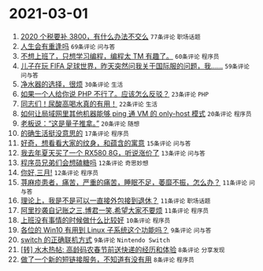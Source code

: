 # 2021-03-01

1. [2020 个税要补 3800，有什么办法不交么](https://www.v2ex.com/t/757130) `77条评论` `职场话题`
1. [人生会有重逢吗](https://www.v2ex.com/t/757138) `69条评论` `问与答`
1. [不想上班了，只想学习编程，编程太 TM 有趣了。](https://www.v2ex.com/t/757097) `60条评论` `程序员`
1. [儿子在玩 FIFA 足球世界，昨天突然问我关于国际服的问题，我……](https://www.v2ex.com/t/757095) `59条评论` `问与答`
1. [净水器的选择，很烦](https://www.v2ex.com/t/757161) `30条评论` `生活`
1. [如果一个人给你说 PHP 不行了。应该怎么反驳？](https://www.v2ex.com/t/757205) `23条评论` `PHP`
1. [同志们！尿酸高喝水真的有用！](https://www.v2ex.com/t/757142) `22条评论` `生活`
1. [如何让局域网里其他机器能够 ping 通 VM 的 only-host 模式](https://www.v2ex.com/t/757111) `20条评论` `程序员`
1. [老板说：“这是量子推拿。”](https://www.v2ex.com/t/757093) `20条评论` `随想`
1. [的确生活挺没意思的](https://www.v2ex.com/t/757100) `17条评论` `程序员`
1. [好奇，想看看大家的纹身，和蕴含的寓意](https://www.v2ex.com/t/757137) `15条评论` `问与答`
1. [我去年夏天买了一个 RX580 8G，听说涨价了](https://www.v2ex.com/t/757105) `13条评论` `问与答`
1. [程序员兄弟们会想磕糖吗](https://www.v2ex.com/t/757190) `12条评论` `奇思妙想`
1. [你好,三月!](https://www.v2ex.com/t/757141) `12条评论` `程序员`
1. [荨麻疹患者，痛苦，严重的痛苦，睡眠不足，萎靡不振，怎么办？](https://www.v2ex.com/t/757147) `11条评论` `问与答`
1. [理论上，我是不是可以一直接外包接到退休？](https://www.v2ex.com/t/757140) `11条评论` `职场话题`
1. [阿里抄袭自记账之三,博君一笑,希望大家不要烦](https://www.v2ex.com/t/757106) `11条评论` `程序员`
1. [上班没有事情的时候做什么比较好](https://www.v2ex.com/t/757162) `10条评论` `程序员`
1. [各位的 Win10 有用到 Linux 子系统这个功能吗？](https://www.v2ex.com/t/757104) `9条评论` `问与答`
1. [switch 的正确联机方式](https://www.v2ex.com/t/757098) `9条评论` `Nintendo Switch`
1. [[转] 水木热帖: 高龄码农春节前送快递的经历和体验](https://www.v2ex.com/t/757157) `8条评论` `分享发现`
1. [做了一个新的短链接服务，不知道有没有用](https://www.v2ex.com/t/757149) `8条评论` `程序员`

